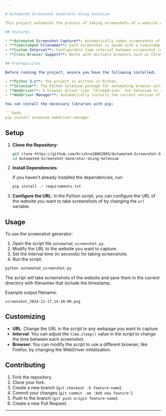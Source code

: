 ```yaml
---

# Automated Screenshot Generator Using Selenium

This project automates the process of taking screenshots of a website at regular intervals using Selenium WebDriver in Python. The screenshots are captured with a timestamp and can be saved locally for monitoring purposes, such as checking for website changes, outages, or generating reports.

## Features

- **Automated Screenshot Capture**: Automatically takes screenshots of a given website.
- **Timestamped Filenames**: Each screenshot is saved with a timestamp to ensure uniqueness and easy identification.
- **Custom Interval**: Configurable time interval between screenshot captures.
- **Cross-Browser Support**: Works with multiple browsers such as Chrome (default) using Selenium WebDriver.

## Prerequisites

Before running the project, ensure you have the following installed:

- **Python 3.x**: The project is written in Python.
- **Selenium**: The Python Selenium package for automating browser actions.
- **WebDriver**: A browser driver like `ChromeDriver` for Selenium to interact with your browser.
- **WebDriver Manager**: Automatically installs the correct version of the driver.

You can install the necessary libraries with pip:

```bash
pip install selenium webdriver-manager
```

## Setup

1. **Clone the Repository**:
   
   ```bash
   git clone https://github.com/Krishna18062005/Automated-Screenshot-Generator-Using-Selenium.git
   cd Automated-Screenshot-Generator-Using-Selenium
   ```

2. **Install Dependencies**:
   
   If you haven't already installed the dependencies, run:

   ```bash
   pip install -r requirements.txt
   ```

3. **Configure the URL**:
   In the Python script, you can configure the URL of the website you want to take screenshots of by changing the `url` variable.

## Usage

To use the screenshot generator:

1. Open the script file `automated_screenshot.py`.
2. Modify the URL to the website you want to capture.
3. Set the interval time (in seconds) for taking screenshots.
4. Run the script:

```bash
python automated_screenshot.py
```

The script will take screenshots of the website and save them in the current directory with filenames that include the timestamp.

Example output filename:

```
screenshot_2024-12-17_14-30-00.png
```

## Customizing

- **URL**: Change the URL in the script to any webpage you want to capture.
- **Interval**: You can adjust the `time.sleep()` value in the script to change the time between each screenshot.
- **Browser**: You can modify the script to use a different browser, like Firefox, by changing the WebDriver initialization.


## Contributing

1. Fork the repository.
2. Clone your fork.
3. Create a new branch (`git checkout -b feature-name`).
4. Commit your changes (`git commit -am 'Add new feature'`).
5. Push to the branch (`git push origin feature-name`).
6. Create a new Pull Request.

---
```

